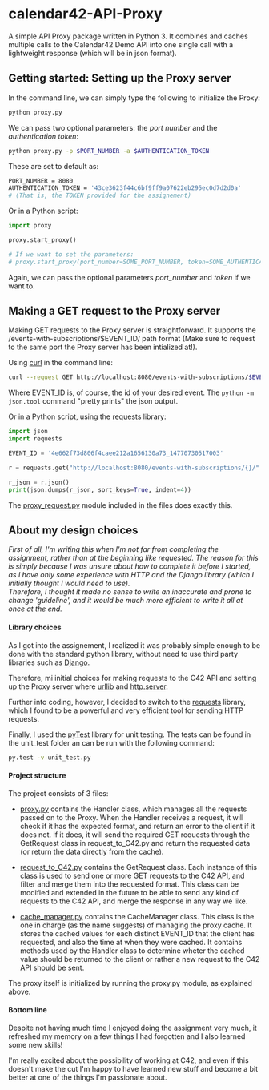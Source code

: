 # calendar42-API-Proxy
A simple API Proxy package written in Python 3. It combines and caches multiple calls to the Calendar42 Demo API into one single call with a lightweight response (which will be in json format).

## Getting started: Setting up the Proxy server
In the command line, we can simply type the following to initialize the Proxy:
```bash
python proxy.py
```
We can pass two optional parameters: the _port number_ and the _authentication token_:
```bash
python proxy.py -p $PORT_NUMBER -a $AUTHENTICATION_TOKEN
```
These are set to default as:
```bash
PORT_NUMBER = 8080 
AUTHENTICATION_TOKEN = '43ce3623f44c6bf9ff9a07622eb295ec0d7d2d0a'
# (That is, the TOKEN provided for the assignement)
```

Or in a Python script:
```python
import proxy

proxy.start_proxy()

# If we want to set the parameters:
# proxy.start_proxy(port_number=SOME_PORT_NUMBER, token=SOME_AUTHENTICATION_TOKEN)
```
Again, we can pass the optional parameters _port_number_ and _token_ if we want to.

## Making a GET request to the Proxy server
Making GET requests to the Proxy server is straightforward. It supports the /events-with-subscriptions/$EVENT_ID/ path format 
(Make sure to request to the same port the Proxy server has been intialized at!).

Using [curl](https://curl.haxx.se/) in the command line:
```bash
curl --request GET http://localhost:8080/events-with-subscriptions/$EVENT-ID/ | python -m json.tool
```
Where EVENT_ID is, of course, the id of your desired event. The `python -m json.tool` command "pretty prints" the json output.

Or in a Python script, using the [requests](http://docs.python-requests.org/en/master/) library:
```python
import json
import requests

EVENT_ID = '4e662f73d806f4caee212a1656130a73_14770730517003'

r = requests.get("http://localhost:8080/events-with-subscriptions/{}/".format(EVENT_ID))

r_json = r.json()
print(json.dumps(r_json, sort_keys=True, indent=4))
```
The [proxy_request.py](https://github.com/Pabce/calendar42-API-Proxy/blob/master/proxy_request.py) module included in the files does exactly this.

## About my design choices
_First of all, I'm writing this when I'm not far from completing the assignment, rather than at the beginning like requested. The reason for this is simply because I was unsure about how to complete it before I started, as I have only some experience with HTTP and the Django library (which I initially thought I would need to use).  
Therefore, I thought it made no sense to write an inaccurate and prone to change 'guideline', and it would be much more efficient to write it all at once at the end._

#### Library choices
As I got into the assignement, I realized it was probably simple enough to be done with the standard python library, without need to use third party libraries such as [Django](https://www.djangoproject.com/).

Therefore, mi initial choices for making requests to the C42 API and setting up the Proxy server where [urllib](https://docs.python.org/3/library/urllib.html) and [http.server](https://docs.python.org/3/library/http.server.html).

Further into coding, however, I decided to switch to the [requests](http://docs.python-requests.org/en/master/) library, which I found to be a powerful and very efficient tool for sending HTTP requests.

Finally, I used the [pyTest](http://doc.pytest.org/) library for unit testing. The tests can be found in the unit_test folder an can be run with the following command:
```bash
py.test -v unit_test.py
```

#### Project structure
The project consists of 3 files:
* [proxy.py](https://github.com/Pabce/calendar42-API-Proxy/blob/master/proxy.py) contains the Handler class, which manages all the requests passed on to the Proxy. When the Handler receives a request, it will check if it has the expected format, and return an error to the client if it does not. If it does, it will send the required GET requests through the GetRequest class in request_to_C42.py and return the requested data (or return the data directly from the cache). 

* [request_to_C42.py](https://github.com/Pabce/calendar42-API-Proxy/blob/master/request_to_C42.py) contains the GetRequest class. Each instance of this class is used to send one or more GET requests to the C42 API, and filter and merge them into the requested format. This class can be modified and extended in the future to be able to send any kind of requests to the C42 API, and merge the response in any way we like.

* [cache_manager.py](https://github.com/Pabce/calendar42-API-Proxy/blob/master/cache_manager.py) contains the CacheManager class. This class is the one in charge (as the name suggests) of managing the proxy cache. It stores the cached values for each distinct EVENT_ID that the client has requested, and also the time at when they were cached. It contains methods used by the Handler class to determine wheter the cached value should be returned to the client or rather a new request to the C42 API should be sent. 

The proxy itself is initialized by running the proxy.py module, as explained above.

#### Bottom line
Despite not having much time I enjoyed doing the assignment very much, it refreshed my memory on a few things I had forgotten and I also learned some new skills!

I'm really excited about the possibility of working at C42, and even if this doesn't make the cut I'm happy to have learned new stuff and become a bit better at one of the things I'm passionate about.
